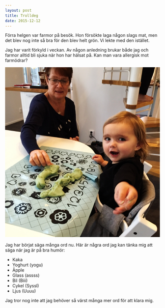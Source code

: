 ```yaml
---
layout: post
title: Trolldeg
date: 2015-12-12
---
```


Förra helgen var farmor på besök. Hon försökte laga någon slags mat, men
det blev nog inte så bra för den blev helt grön. Vi lekte med den istället.

Jag har varit förkyld i veckan. Av någon anledning brukar både jag och farmor
alltid bli sjuka när hon har hälsat på. Kan man vara allergisk mot farmödrar?

![trolldeg](/images/2015-12-05-trolldeg.jpg)

Jag har börjat säga många ord nu. Här är några ord jag kan
tänka mig att säga när jag är på bra humör:

* Kaka
* Yoghurt (yogu)
* Äpple
* Glass (assss)
* Bil (Biii)
* Cykel (Syssl)
* Ljus (Uuuu)

Jag tror nog inte att jag behöver så värst många mer ord för att klara mig.
